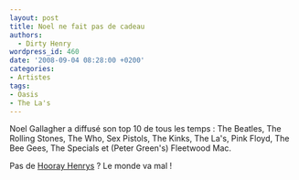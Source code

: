 ```yaml
---
layout: post
title: Noel ne fait pas de cadeau
authors:
  - Dirty Henry
wordpress_id: 460
date: '2008-09-04 08:28:00 +0200'
categories:
- Artistes
tags:
- Oasis
- The La's
---
```

Noel Gallagher a diffusé son top 10 de tous les temps : The Beatles, The Rolling Stones, The Who, Sex Pistols, The Kinks, The La's, Pink Floyd, The Bee Gees, The Specials et (Peter Green's) Fleetwood Mac. 

Pas de <a href="http://myspace.com/hoorayhenrys">Hooray Henrys</a> ? Le monde va mal !

